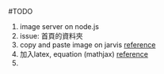#TODO

1. image server on node.js
2. issue: 首頁的資料夾
3. copy and paste image on jarvis
[reference](https://codepen.io/netsi1964/pen/IoJbg)
4. 加入latex, equation (mathjax)
[reference](https://blog.gtwang.org/web-development/mathjax-latex-mathml/)
5. 

